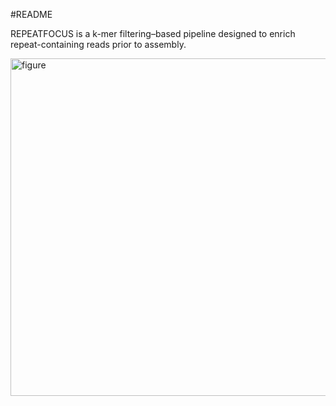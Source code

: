 #README

REPEATFOCUS is  a k-mer filtering–based pipeline designed to enrich repeat-containing reads prior to assembly.

<img width="960" height="540" alt="figure" src="https://github.com/user-attachments/assets/d4cedead-56b2-4be9-8541-b45f92011fa5" />
